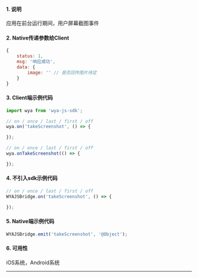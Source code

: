 #### 1. 说明

应用在前台运行期间，用户屏幕截图事件


#### 2. Native传递参数给Client

```javascript
{
	status: 1,
	msg: '响应成功',
	data: {
		image: '' // 是否回传图片待定
	}
}
```

#### 3. Client端示例代码

```javascript
import wya from 'wya-js-sdk';

// on / once / last / first / off
wya.on('takeScreenshot', () => {

});

// on / once / last / first / off
wya.onTakeScreenshot(() => {

});
```

#### 4. 不引入sdk示例代码

```javascript
// on / once / last / first / off
WYAJSBridge.on('takeScreenshot', () => {

});
```

#### 5. Native端示例代码

```javascript
WYAJSBridge.emit('takeScreenshot', '@Object');
```

#### 6. 可用性

iOS系统，Android系统

---------

